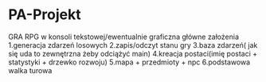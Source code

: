# PA-Projekt
GRA RPG w konsoli tekstowej/ewentualnie graficzna
główne założenia
1.generacja zdarzeń losowych
2.zapis/odczyt stanu gry
3.baza zdarzeń( jak się uda to zewnętrzna żeby odciążyć main)
4.kreacja postaci(imię postaci + statystyki + drzewko rozwoju)
5.mapa + przedmioty + npc
6.podstawowa walka turowa
